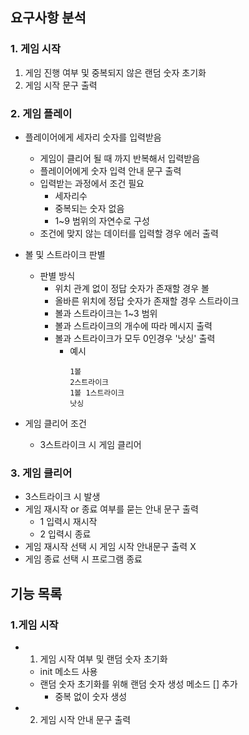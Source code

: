 ## 요구사항 분석

### 1. 게임 시작
1. 게임 진행 여부 및 중복되지 않은 랜덤 숫자 초기화
2. 게임 시작 문구 출력


### 2. 게임 플레이 
- 플레이어에게 세자리 숫자를 입력받음
  - 게임이 클리어 될 때 까지 반복해서 입력받음
  - 플레이어에게 숫자 입력 안내 문구 출력
  - 입력받는 과정에서 조건 필요
    - 세자리수
    - 중복되는 숫자 없음
    - 1~9 범위의 자연수로 구성 
  - 조건에 맞지 않는 데이터를 입력할 경우 에러 출력

- 볼 및 스트라이크 판별
  - 판별 방식
    - 위치 관계 없이 정답 숫자가 존재할 경우 볼 
    - 올바른 위치에 정답 숫자가 존재할 경우 스트라이크
    - 볼과 스트라이크는 1~3 범위
    - 볼과 스트라이크의 개수에 따라 메시지 출력
    - 볼과 스트라이크가 모두 0인경우 '낫싱' 출력
      - 예시
        ```
        1볼
        2스트라이크
        1볼 1스트라이크
        낫싱
        ```
    
    
- 게임 클리어 조건
  - 3스트라이크 시 게임 클리어
### 3. 게임 클리어
- 3스트라이크 시 발생
- 게임 재시작 or 종료 여부를 묻는 안내 문구 출력
  - 1 입력시 재시작
  - 2 입력시 종료
- 게임 재시작 선택 시 게임 시작 안내문구 출력 X
- 게임 종료 선택 시 프로그램 종료


## 기능 목록 

### 1.게임 시작
- 1. 게임 시작 여부 및 랜덤 숫자 초기화
    - init 메소드 사용
    - 랜덤 숫자 초기화를 위해 랜덤 숫자 생성 메소드 [] 추가
        - 중복 없이 숫자 생성
- 2. 게임 시작 안내 문구 출력
